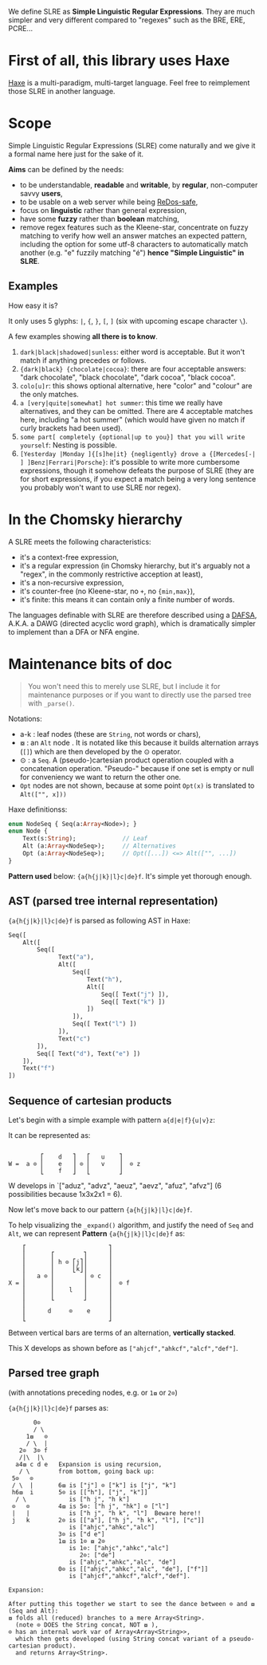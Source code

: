 We define SLRE as **Simple Linguistic Regular Expressions**. They are much simpler and very different compared to "regexes" such as the BRE, ERE, PCRE...

# First of all, this library uses Haxe

[Haxe](https://www.haxe.org) is a multi-paradigm, multi-target language. Feel free to reimplement those SLRE in another language.

# Scope

Simple Linguistic Regular Expressions (SLRE) come naturally and we give it a formal name here just for the sake of it. 

**Aims** can be defined by the needs:

* to be understandable, **readable** and **writable**, by **regular**, non-computer savvy **users**,
* to be usable on a web server while being [ReDos-safe](https://en.wikipedia.org/wiki/Regular_expression_Denial_of_Service),
* focus on **linguistic** rather than general expression,  
* have some **fuzzy** rather than **boolean** matching, 
* remove regex features such as the Kleene-star, concentrate on fuzzy matching to verify how well an answer matches an expected pattern, including the option for some utf-8 characters to automatically match another (e.g. "e" fuzzily matching "é") **hence "Simple Linguistic" in SLRE**.

## Examples

How easy it is?

It only uses 5 glyphs: `|`, `{`, `}`, `[`, `]` (six with upcoming escape character `\`).

A few examples showing **all there is to know**.

1. `dark|black|shadowed|sunless`: either word is acceptable. But it won't match if anything precedes or follows.
2. `{dark|black} {chocolate|cocoa}`: there are four acceptable answers: "dark chocolate", "black chocolate", "dark cocoa", "black cocoa". 
3. `colo[u]r`: this shows optional alternative, here "color" and "colour" are the only matches.
4. `a [very|quite|somewhat] hot summer`: this time we really have alternatives, and they can be omitted. There are 4 acceptable matches here, including "a hot summer" (which would have given no match if curly brackets had been used).
5. `some part[ completely {optional|up to you}] that you will write yourself`: Nesting is possible.
6. `[Yesterday |Monday ]{[s]he|it} {negligently} drove a {[Mercedes[-| ] ]Benz|Ferrari|Porsche}`: it's possible to write more cumbersome expressions, though it somehow defeats the purpose of SLRE (they are for short expressions, if you expect a match being a very long sentence you probably won't want to use SLRE nor regex).

# In the Chomsky hierarchy

A SLRE meets the following characteristics:

* it's a context-free expression,
* it's a regular expression (in Chomsky hierarchy, but it's arguably not a "regex", in the commonly restrictive acception at least),
* it's a non-recursive expression,
* it's counter-free (no Kleene-star, no `+`, no `{min,max}`),
* it's finite: this means it can contain only a finite number of words.

The languages definable with SLRE are therefore described using a [DAFSA](https://en.wikipedia.org/wiki/Deterministic_acyclic_finite_state_automaton), A.K.A. a DAWG (directed acyclic word graph), which is dramatically simpler to implement than a DFA or NFA engine. 

# Maintenance bits of doc

> You won't need this to merely use SLRE, but I include it for maintenance purposes or if you want to directly use the parsed tree with `_parse()`.

Notations: 

- a-k : leaf nodes (these are `String`, not words or chars),
- ⧇ : an `Alt` node . It is notated like this because it builds alternation arrays (`[]`) which are then developed by the ⊙ operator. 
- ⊙ : a `Seq`. A (pseudo-)cartesian product operation coupled with a concatenation operation. "Pseudo-" because if one set is empty or null for conveniency we want to return the other one.
- `Opt` nodes are not shown, because at some point `Opt(x)` is translated to `Alt(["", x]))`

Haxe definitionss:

```haxe
enum NodeSeq { Seq(a:Array<Node>); }
enum Node {
    Text(s:String);             // Leaf
    Alt (a:Array<NodeSeq>);     // Alternatives
    Opt (a:Array<NodeSeq>);     // Opt([...]) <=> Alt(["", ...])
}
```

**Pattern used** below: `{a{h{j|k}|l}c|de}f`. It's simple yet thorough enough.

## AST (parsed tree internal representation)

`{a{h{j|k}|l}c|de}f` is parsed as following AST in Haxe:

```haxe
Seq([
    Alt([
        Seq([ 
              Text("a"), 
              Alt([
                  Seq([ 
                      Text("h"), 
                      Alt([
                          Seq([ Text("j") ]), 
                          Seq([ Text("k") ])
                      ])
                  ]),
                  Seq([ Text("l") ])
              ]),
              Text("c") 
        ]),
        Seq([ Text("d"), Text("e") ])          
    ]), 
    Text("f")
])
```

## Sequence of cartesian products

Let's begin with a simple example with pattern `a{d|e|f}{u|v}z`:

It can be represented as:
```
                       
         ⎡    d   ⎤   ⎡   u    ⎤         
W =  a ⊙ ⎢    e   ⎥ ⊙ ⎢   v    ⎥  ⊙ z          
         ⎣    f   ⎦   ⎣        ⎦
```

W develops in `["aduz", "advz", "aeuz", "aevz", "afuz", "afvz"] (6 possibilities because 1x3x2x1 = 6).

Now let's move back to our pattern `{a{h{j|k}|l}c|de}f`.

To help visualizing the `_expand()` algorithm, and justify the need of `Seq` and `Alt`, we can represent **Pattern** `{a{h{j|k}|l}c|de}f` as:

```
    ⎡                       ⎤
    ⎢       ⎡        ⎤      ⎥         
    ⎢       ⎢ h ⊙ ⎡j⎤⎥      ⎥
    ⎢       ⎢     ⎣k⎦⎥      ⎥
    ⎢   a ⊙ ⎢        ⎥ ⊙ c  ⎥           
X = ⎢       ⎢        ⎥      ⎥  ⊙ f
    ⎢       ⎢    l   ⎥      ⎥
    ⎢       ⎣        ⎦      ⎥
    ⎢                       ⎥
    ⎢      d     ⊙    e     ⎥
    ⎣                       ⎦
```

Between vertical bars are terms of an alternation, **vertically stacked**. 

This X develops as shown before as `["ahjcf","ahkcf","alcf","def"]`.

## Parsed tree graph

(with annotations preceding nodes, e.g. or `1⧇` or `2⊙`)

`{a{h{j|k}|l}c|de}f` parses as:

```
       0⊙
       / \
     1⧇   ⊙
     / \  |
   2⊙  3⊙ f
   /|\  |\
  a4⧇ c d e   Expansion is using recursion,
   / \        from bottom, going back up:
 5⊙   ⊙
 / \  |       6⧇ is ["j"] ⊙ ["k"] is ["j", "k"] 
 h6⧇  i       5⊙ is [["h"], ["j", "k"]]
  / \            is ["h j", "h k"] 
 ⊙   ⊙        4⧇ is 5⊙: ["h j", "hk"] ⊙ ["l"]
 |   |           is ["h j", "h k", "l"]  Beware here!! 
 j   k        2⊙ is [["a"], ["h j", "h k", "l"], ["c"]]
                 is ["ahjc","ahkc","alc"]
              3⊙ is ["d e"]
              1⧇ is 1⊙ ⧇ 2⊙
                 is 1⊙: ["ahjc","ahkc","alc"]
                    2⊙: ["de"]
                 is ["ahjc","ahkc","alc", "de"]
              0⊙ is [["ahjc","ahkc","alc", "de"], ["f"]]
                 is ["ahjcf","ahkcf","alcf","def"].

Expansion:

After putting this together we start to see the dance between ⊙ and ⧇ (Seq and Alt):
⧇ folds all (reduced) branches to a mere Array<String>.
  (note ⊙ DOES the String concat, NOT ⧇ ),
⊙ has an internal work var of Array<Array<String>>,
  which then gets developed (using String concat variant of a pseudo-cartesian product).
  and returns Array<String>.
```


